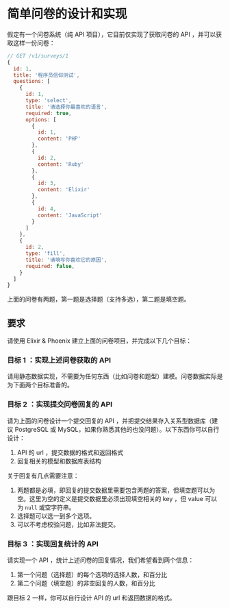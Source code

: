 # 简单问卷的设计和实现

假定有一个问卷系统（纯 API 项目），它目前仅实现了获取问卷的 API ，并可以获取这样一份问卷：

```js
// GET /v1/surveys/1
{
  id: 1,
  title: '程序员信仰测试',
  questions: [
    {
      id: 1,
      type: 'select',
      title: '请选择你最喜欢的语言',
      required: true,
      options: [
        {
          id: 1,
          content: 'PHP'
        },
        {
          id: 2,
          content: 'Ruby'
        },
        {
          id: 3,
          content: 'Elixir'
        },
        {
          id: 4,
          content: 'JavaScript'
        }
      ]
    },
    {
      id: 2,
      type: 'fill',
      title: '请填写你喜欢它的原因',
      required: false,
    }
  ]
}
```

上面的问卷有两题，第一题是选择题（支持多选），第二题是填空题。

## 要求

请使用 Elixir & Phoenix 建立上面的问卷项目，并完成以下几个目标：

### 目标 1 ：实现上述问卷获取的 API

请用静态数据实现，不需要为任何东西（比如问卷和题型）建模。问卷数据实际是为下面两个目标准备的。

### 目标 2 ：实现提交问卷回复的 API

请为上面的问卷设计一个提交回复的 API ，并把提交结果存入关系型数据库（建议 PostgreSQL 或 MySQL，如果你熟悉其他的也没问题）。以下东西你可以自行设计：

1. API 的 url ，提交数据的格式和返回格式
2. 回复相关的模型和数据库表结构

关于回复有几点需要注意：

1. 两题都是必填，即回复的提交数据里需要包含两题的答案，但填空题可以为空。这里为空的定义是提交数据里必须出现填空相关的 key ，但 value 可以为 `null` 或空字符串。
2. 选择题可以选一到多个选项。
3. 可以不考虑校验问题，比如非法提交。

### 目标 3 ：实现回复统计的 API

请实现一个 API ，统计上述问卷的回复情况，我们希望看到两个信息：

1. 第一个问题（选择题）的每个选项的选择人数，和百分比
2. 第二个问题（填空题）的非空回复的人数，和百分比

跟目标 2 一样，你可以自行设计 API 的 url 和返回数据的格式。
